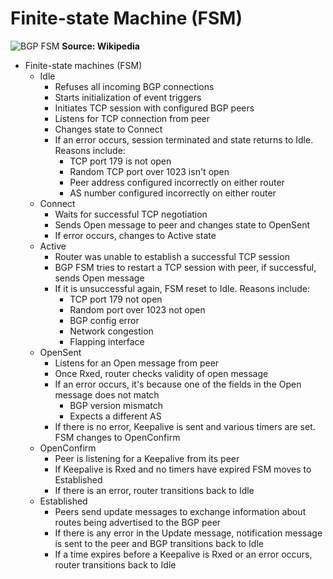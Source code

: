 # Finite-state Machine (FSM)

![BGP FSM](https://en.wikipedia.org/wiki/Border_Gateway_Protocol#/media/File:BGP_FSM.svg "BGP Finite State Machine")
**Source: Wikipedia**

* Finite-state machines (FSM)
    * Idle
        * Refuses all incoming BGP connections
        * Starts initialization of event triggers
        * Initiates TCP session with configured BGP peers
        * Listens for TCP connection from peer
        * Changes state to Connect
        * If an error occurs, session terminated and state returns to Idle. Reasons include:
            * TCP port 179 is not open
            * Random TCP port over 1023 isn't open
            * Peer address configured incorrectly on either router
            * AS number configured incorrectly on either router
    * Connect
        * Waits for successful TCP negotiation
        * Sends Open message to peer and changes state to OpenSent
        * If error occurs, changes to Active state
    * Active
        * Router was unable to establish a successful TCP session
        * BGP FSM tries to restart a TCP session with peer, if successful, sends Open message
        * If it is unsuccessful again, FSM reset to Idle. Reasons include:
            * TCP port 179 not open
            * Random port over 1023 not open
            * BGP config error
            * Network congestion
            * Flapping interface
    * OpenSent
        * Listens for an Open message from peer
        * Once Rxed, router checks validity of open message
        * If an error occurs, it's because one of the fields in the Open message does not match
            * BGP version mismatch
            * Expects a different AS
        * If there is no error, Keepalive is sent and various timers are set. FSM changes to OpenConfirm
    * OpenConfirm
        * Peer is listening for a Keepalive from its peer
        * If Keepalive is Rxed and no timers have expired FSM moves to Established
        * If there is an error, router transitions back to Idle
    * Established
        * Peers send update messages to exchange information about routes being advertised to the BGP peer
        * If there is any error in the Update message, notification message is sent to the peer and BGP transitions back to Idle
        * If a time expires before a Keepalive is Rxed or an error occurs, router transitions back to Idle
